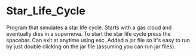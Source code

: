 # Star_Life_Cycle
Program that simulates a star life cycle. Starts with a gas cloud and eventually dies in a supernova. To start the star life cycle press the spacebar. Can exit at anytime using esc.
Added a jar file so it's easy to run by just double clicking on the jar file (assuming you can run jar files).
